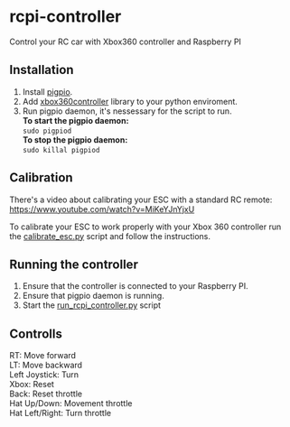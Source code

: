 # rcpi-controller
Control your RC car with Xbox360 controller and Raspberry PI

## Installation
1. Install [pigpio](http://abyz.me.uk/rpi/pigpio/download.html).
2. Add [xbox360controller](https://pypi.org/project/xbox360controller/) library to your python enviroment.
3. Run pigpio daemon, it's nessessary for the script to run.  
**To start the pigpio daemon:**  
```sudo pigpiod```  
**To stop the pigpio daemon:**  
```sudo killal pigpiod```  

## Calibration
There's a video about calibrating your ESC with a standard RC remote:  
https://www.youtube.com/watch?v=MiKeYJnYjxU  

To calibrate your ESC to work properly with your Xbox 360 controller run the 
[calibrate_esc.py](https://github.com/alexkobal/rcpi-controller/blob/master/calibrate_esc.py) script and follow the instructions.

## Running the controller
1. Ensure that the controller is connected to your Raspberry PI.
2. Ensure that pigpio daemon is running.
3. Start the [run_rcpi_controller.py]() script

## Controlls
RT: Move forward  
LT: Move backward  
Left Joystick: Turn  
Xbox: Reset  
Back: Reset throttle  
Hat Up/Down: Movement throttle  
Hat Left/Right: Turn throttle
